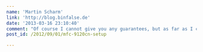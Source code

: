 ```yaml
---
name: 'Martin Scharm'
link: 'http://blog.binfalse.de'
date: '2013-03-16 23:10:40'
comment: "Of course I cannot give you any guarantees, but as far as I can say it will work the same way. In my article I explained how to use the scan and the print function via network. Since cups also comes with drivers for the MFC-9320CW (<em>Brother MFC-9320CW BR-Script3 (en)</em> and <em>Brother MFC-9320CW Foomatic/Postscript (en)</em>) I think you'll be able to print out of the box. The 9320CW is also able to scan to file, so my above described workaround will probably also be successful for you.\n\nI don't know how to use the printer via USB, but I wouldn't expect big issues to setup the printer in your network :)\n\nPlease let me (and other people reading this solution) know whether everything is fine with your new device."
post_id: /2012/09/01/mfc-9120cn-setup

---
```



